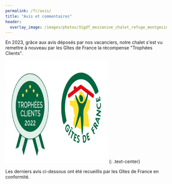 ```yaml
---
permalink: /fr/avis/
title: "Avis et commentaires"
header:
  overlay_image: /images/photos/31gdf_mezzanine_chalet_refuge_montgesin_plagne.jpg
---
```


En 2023, grâce aux avis déposés par nos vacanciers, notre chalet s'est vu remettre à nouveau par les Gîtes de France la récompense "Trophées Clients".


  <a href="http://www.gites-de-france-savoie.com/fiche-hebergement-73G148140.html" target="_blank" rel="noreferrer"> <img src="/images/banniere_menu/trophees_clients_2022.png" alt="" width="300" height="300" style="border:10px solid white" /></a> 
{: .text-center}

Les derniers avis ci-dessous ont été recueillis par les Gîtes de France en conformité.
<div data-widget-itea="avis" data-key="tftr8_fc" data-numgite="73G148140"></div>


